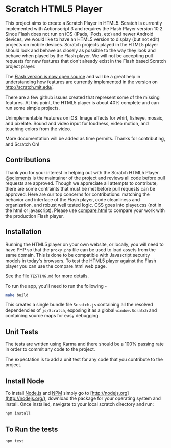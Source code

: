 # Scratch HTML5 Player

This project aims to create a Scratch Player in HTML5.  Scratch is currently implemented with Actionscript 3 and requires the Flash Player version 10.2.  Since Flash does not run on iOS (iPads, iPods, etc) and newer Android devices, we would like to have an HTML5 version to display (but not edit) projects on mobile devices. Scratch projects played in the HTML5 player should look and behave as closely as possible to the way they look and behave when played by the Flash player.  We will not be accepting pull requests for new features that don't already exist in the Flash based Scratch project player.

The [Flash version is now open source](https://github.com/LLK/scratch-flash) and will be a great help in understanding how features are currently implemented in the version on http://scratch.mit.edu/.

There are a few github issues created that represent some of the missing features.  At this point, the HTML5 player is about 40% complete and can run some simple projects.

Unimplementable Features on iOS: Image effects for whirl, fisheye, mosaic, and pixelate.  Sound and video input for loudness, video motion, and touching colors from the video.

More documentation will be added as time permits. Thanks for contributing, and Scratch On!

## Contributions

Thank you for your interest in helping out with the Scratch HTML5 Player.  [@sclements](https://github.com/sclements/) is the maintainer of the project and reviews all code before pull requests are approved.  Though we appreciate all attempts to contribute, there are some contraints that must be met before pull requests can be approved.  Here are our top concerns for contributions: matching the behavior and interface of the Flash player, code cleanliness and organization, and robust well tested logic.  CSS goes into player.css (not in the html or javascript).  Please use [compare.html](https://github.com/LLK/scratch-html5/blob/master/compare.html) to compare your work with the production Flash player.


## Installation

Running the HTML5 player on your own website, or locally, you will need to have
PHP so that the `proxy.php` file can be used to load assets from the same domain.  This is done to be compatible with Javascript security models in today's browsers.  To test the HTML5 player against the Flash player you can use the compare.html web page.

See the file `TESTING.md` for more details.

To run the app, you'll need to run the following -

```bash
make build
```

This creates a single bundle file ```Scratch.js``` containing all the resolved dependencies of ```js/Scratch```, exposing it as a global ```window.Scratch``` and containing source maps for easy debugging.

Unit Tests
----------
The tests are written using Karma and there should be a 100% passing rate in order to commit any code to the project.

The expectation is to add a unit test for any code that you contribute to the project.


Install Node
---------------------------------------

To install [Node.js](http://nodejs.org) and [NPM](http://npmjs.org) simply go to [http://nodejs.org](http://nodejs.org/), download the package for your operating system and install. Once installed, navigate to your local scratch directory and run:

```bash
npm install
```

To Run the tests
----------------

```bash
npm test
```
